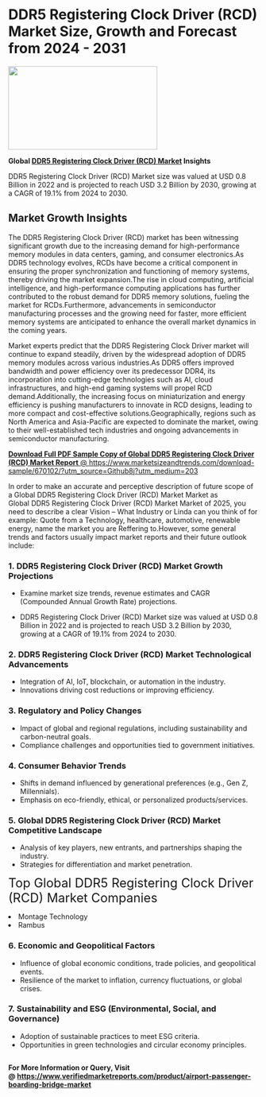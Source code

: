 <H1>DDR5 Registering Clock Driver (RCD) Market Size, Growth and Forecast from 2024 - 2031</H1><img class="aligncenter size-medium wp-image-584254" src="https://thirdeyenews.in/wp-content/uploads/2024/09/Global-Market-Research-300x168.jpeg" alt="" width="300" height="168" /><p><strong>Global&nbsp;<a href="https://www.marketsizeandtrends.com/download-sample/670102/?utm_source=Github8j?utm_medium=203">DDR5 Registering Clock Driver (RCD) Market</a> Insights</strong></p><p>DDR5 Registering Clock Driver (RCD) Market size was valued at USD 0.8 Billion in 2022 and is projected to reach USD 3.2 Billion by 2030, growing at a CAGR of 19.1% from 2024 to 2030.</p><p><h2>Market Growth Insights</h2> <p>The DDR5 Registering Clock Driver (RCD) market has been witnessing significant growth due to the increasing demand for high-performance memory modules in data centers, gaming, and consumer electronics.As DDR5 technology evolves, RCDs have become a critical component in ensuring the proper synchronization and functioning of memory systems, thereby driving the market expansion.The rise in cloud computing, artificial intelligence, and high-performance computing applications has further contributed to the robust demand for DDR5 memory solutions, fueling the market for RCDs.Furthermore, advancements in semiconductor manufacturing processes and the growing need for faster, more efficient memory systems are anticipated to enhance the overall market dynamics in the coming years.</p> <p><a href="#"></a></p> <p>Market experts predict that the DDR5 Registering Clock Driver market will continue to expand steadily, driven by the widespread adoption of DDR5 memory modules across various industries.As DDR5 offers improved bandwidth and power efficiency over its predecessor DDR4, its incorporation into cutting-edge technologies such as AI, cloud infrastructures, and high-end gaming systems will propel RCD demand.Additionally, the increasing focus on miniaturization and energy efficiency is pushing manufacturers to innovate in RCD designs, leading to more compact and cost-effective solutions.Geographically, regions such as North America and Asia-Pacific are expected to dominate the market, owing to their well-established tech industries and ongoing advancements in semiconductor manufacturing.</p> <p><a href="#"></p><p><span class=""><strong>Download Full PDF Sample Copy of Global DDR5 Registering Clock Driver (RCD) Market Report</strong> @ <a href="https://www.marketsizeandtrends.com/download-sample/670102/?utm_source=Github8j?utm_medium=203" target="_blank">https://www.marketsizeandtrends.com/download-sample/670102/?utm_source=Github8j?utm_medium=203</a></span></p><p>In order to make an accurate and perceptive description of future scope of a Global&nbsp;DDR5 Registering Clock Driver (RCD) Market Market as Global&nbsp;DDR5 Registering Clock Driver (RCD) Market Market of 2025, you need to describe a clear Vision &ndash; What Industry or Linda can you think of for example: Quote from a Technology, healthcare, automotive, renewable energy, name the market you are Reffering to.However, some general trends and factors usually impact market reports and their future outlook include:</p><h3>1.&nbsp;<strong>DDR5 Registering Clock Driver (RCD) Market Growth Projections</strong></h3><ul><li>Examine market size trends, revenue estimates and CAGR (Compounded Annual Growth Rate) projections.</li><li><p>DDR5 Registering Clock Driver (RCD) Market size was valued at USD 0.8 Billion in 2022 and is projected to reach USD 3.2 Billion by 2030, growing at a CAGR of 19.1% from 2024 to 2030.</p></li></ul><h3>2.&nbsp;<strong>DDR5 Registering Clock Driver (RCD) Market Technological Advancements</strong></h3><ul><li>Integration of AI, IoT, blockchain, or automation in the industry.</li><li>Innovations driving cost reductions or improving efficiency.</li></ul><h3>3.&nbsp;<strong>Regulatory and Policy Changes</strong></h3><ul><li>Impact of global and regional regulations, including sustainability and carbon-neutral goals.</li><li>Compliance challenges and opportunities tied to government initiatives.</li></ul><h3>4.&nbsp;<strong>Consumer Behavior Trends</strong></h3><ul><li>Shifts in demand influenced by generational preferences (e.g., Gen Z, Millennials).</li><li>Emphasis on eco-friendly, ethical, or personalized products/services.</li></ul><h3>5.&nbsp;<strong>Global DDR5 Registering Clock Driver (RCD) Market Competitive Landscape</strong></h3><ul><li>Analysis of key players, new entrants, and partnerships shaping the industry.</li><li>Strategies for differentiation and market penetration.</li></ul><p data-pm-slice="1 1 []"><span style="color: inherit; font-family: inherit; font-size: 25px;">Top Global DDR5 Registering Clock Driver (RCD) Market Companies</span></p><div class="" data-test-id=""><p><li>Montage Technology</li><li> Rambus</li></p></div><h3>6.&nbsp;<strong>Economic and Geopolitical Factors</strong></h3><ul><li>Influence of global economic conditions, trade policies, and geopolitical events.</li><li>Resilience of the market to inflation, currency fluctuations, or global crises.</li></ul><h3>7.&nbsp;<strong>Sustainability and ESG (Environmental, Social, and Governance)</strong></h3><ul><li>Adoption of sustainable practices to meet ESG criteria.</li><li>Opportunities in green technologies and circular economy principles.</li></ul><h2><strong style="font-size: 14px;">For More Information or Query, Visit @&nbsp;</strong><a style="background-color: #ffffff; font-size: 14px;" href="https://www.marketsizeandtrends.com/report/ddr5-registering-clock-driver-rcd-market/" target="_blank">https://www.verifiedmarketreports.com/product/airport-passenger-boarding-bridge-market</a></h2>